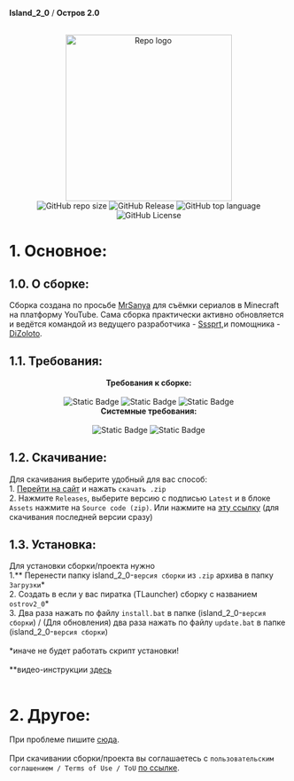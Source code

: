  **Island_2_0** / **Остров 2.0**<br><br>
<p align="center">
  <img alt="Repo logo" src="https://github.com/Sssprt/Island_2_0/assets/145202052/e9345819-d04a-4b78-ade6-d97ed049285b" width="300"><br>
  <img alt="GitHub repo size" src="https://img.shields.io/github/repo-size/Sssprt/Island_2_0?style=for-the-badge">
  <img alt="GitHub Release" src="https://img.shields.io/github/v/release/Sssprt/Island_2_0?style=for-the-badge">
  <img alt="GitHub top language" src="https://img.shields.io/github/languages/top/Sssprt/Island_2_0?style=for-the-badge">
  <img alt="GitHub License" src="https://img.shields.io/github/license/Sssprt/Island_2_0?style=for-the-badge">
</p>

<h1>1. Основное:</h1>
<h2>1.0. О сборке:</h2>
<p>
  Сборка создана по просьбе <a href="https://www.youtube.com/@MrSanya.">MrSanya</a> для съёмки сериалов в Minecraft на платформу YouTube. Сама сборка практически активно обновляется и ведётся командой из ведущего разработчика - <a href="https://github.com/Sssprt">Sssprt</a>,и помощника - <a href="https://github.com/DiZoloto">DiZoloto</a>.
</p>
<h2>1.1. Требования:</h2>
<p align="center">
  <b>Требования к сборке:</b><br><br>
  <img alt="Static Badge" src="https://img.shields.io/badge/версия-1.18.2-blue?style=for-the-badge">
  <img alt="Static Badge" src="https://img.shields.io/badge/forge-40.2.21-blue?style=for-the-badge">
  <img alt="Static Badge" src="https://img.shields.io/badge/название-ostrov2__0-blue?style=for-the-badge"><br>
  <b>Системные требования:</b><br><br>
  <img alt="Static Badge" src="https://img.shields.io/badge/Windows-10/7-blue?style=for-the-badge">
  <img alt="Static Badge" src="https://img.shields.io/badge/Linux-Fedora/Ubuntu/другие-blue?style=for-the-badge"><br>
</p>

<h2>1.2. Скачивание:</h2>
<p>
  Для скачивания выберите удобный для вас способ:<br>
  1. <a href="https://ssprtcomm.tilda.ws/ostrov_2_0">Перейти на сайт</a> и нажать <code>скачать .zip</code><br>
  2. Нажмите <code>Releases</code>, выберите версию с подписью <code>Latest</code> и в блоке <code>Assets</code> нажмите на <code>Source code (zip)</code>. Или нажмите на <a href="https://github.com/Sssprt/Island_2_0/archive/refs/tags/4.5.0-release.zip">эту ссылку</a> (для скачивания последней версии сразу)
</p>

<h2>1.3. Установка:</h2>
<p>
  Для установки сборки/проекта нужно<br>
  1.** Перенести папку island_2_0-<code>версия сборки</code> из <code>.zip</code> архива в папку <code>Загрузки</code>*<br>
  2. Создать в если у вас пиратка (TLauncher) сборку с названием <code>ostrov2_0</code>*<br>
  3. Два раза нажать по файлу <code>install.bat</code> в папке (island_2_0-<code>версия сборки</code>) / (Для обновления) два раза нажать по файлу <code>update.bat</code> в папке (island_2_0-<code>версия сборки</code>)<br><br>
  *иначе не будет работать скрипт установки!<br><br>
  **видео-инструкции <a href="">здесь</a><br><br>
</p>

<h1>2. Другое:</h1>
При проблеме пишите <a href="https://github.com/Sssprt/Island_2_0/issues/new/choose">сюда</a>.<br><br> 
При скачивании сборки/проекта вы соглашаетесь с <code>пользовательским соглашением / Terms of Use / ToU</code> <a href="https://github.com/Sssprt/Island_2_0/blob/main/configuration/ToU.md">по ссылке</a>.

